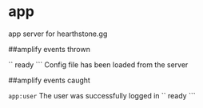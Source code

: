 # app
app server for hearthstone.gg

##amplify events thrown

`` ready ``` Config file has been loaded from the server

##amplify events caught

`` app:user `` The user was successfully logged in
`` ready ```
